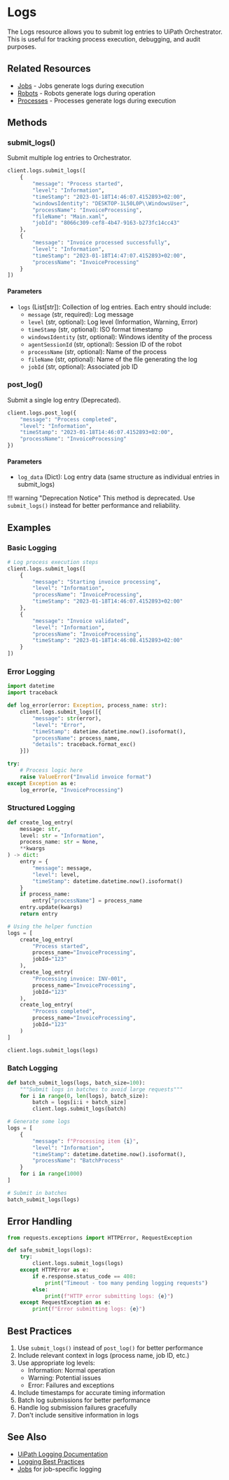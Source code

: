 # Logs

The Logs resource allows you to submit log entries to UiPath Orchestrator. This is useful for tracking process execution, debugging, and audit purposes.

## Related Resources
- [Jobs](jobs.md) - Jobs generate logs during execution
- [Robots](robots.md) - Robots generate logs during operation
- [Processes](processes.md) - Processes generate logs during execution

## Methods

### submit_logs()
Submit multiple log entries to Orchestrator.

```python
client.logs.submit_logs([
    {
        "message": "Process started",
        "level": "Information",
        "timeStamp": "2023-01-18T14:46:07.4152893+02:00",
        "windowsIdentity": "DESKTOP-1L50L0P\\WindowsUser",
        "processName": "InvoiceProcessing",
        "fileName": "Main.xaml",
        "jobId": "8066c309-cef8-4b47-9163-b273fc14cc43"
    },
    {
        "message": "Invoice processed successfully",
        "level": "Information",
        "timeStamp": "2023-01-18T14:47:07.4152893+02:00",
        "processName": "InvoiceProcessing"
    }
])
```

#### Parameters
- `logs` (List[str]): Collection of log entries. Each entry should include:
  - `message` (str, required): Log message
  - `level` (str, optional): Log level (Information, Warning, Error)
  - `timeStamp` (str, optional): ISO format timestamp
  - `windowsIdentity` (str, optional): Windows identity of the process
  - `agentSessionId` (str, optional): Session ID of the robot
  - `processName` (str, optional): Name of the process
  - `fileName` (str, optional): Name of the file generating the log
  - `jobId` (str, optional): Associated job ID

### post_log()
Submit a single log entry (Deprecated).

```python
client.logs.post_log({
    "message": "Process completed",
    "level": "Information",
    "timeStamp": "2023-01-18T14:46:07.4152893+02:00",
    "processName": "InvoiceProcessing"
})
```

#### Parameters
- `log_data` (Dict): Log entry data (same structure as individual entries in submit_logs)

!!! warning "Deprecation Notice"
    This method is deprecated. Use `submit_logs()` instead for better performance and reliability.

## Examples

### Basic Logging

```python
# Log process execution steps
client.logs.submit_logs([
    {
        "message": "Starting invoice processing",
        "level": "Information",
        "processName": "InvoiceProcessing",
        "timeStamp": "2023-01-18T14:46:07.4152893+02:00"
    },
    {
        "message": "Invoice validated",
        "level": "Information",
        "processName": "InvoiceProcessing",
        "timeStamp": "2023-01-18T14:46:08.4152893+02:00"
    }
])
```

### Error Logging

```python
import datetime
import traceback

def log_error(error: Exception, process_name: str):
    client.logs.submit_logs([{
        "message": str(error),
        "level": "Error",
        "timeStamp": datetime.datetime.now().isoformat(),
        "processName": process_name,
        "details": traceback.format_exc()
    }])

try:
    # Process logic here
    raise ValueError("Invalid invoice format")
except Exception as e:
    log_error(e, "InvoiceProcessing")
```

### Structured Logging

```python
def create_log_entry(
    message: str,
    level: str = "Information",
    process_name: str = None,
    **kwargs
) -> dict:
    entry = {
        "message": message,
        "level": level,
        "timeStamp": datetime.datetime.now().isoformat()
    }
    if process_name:
        entry["processName"] = process_name
    entry.update(kwargs)
    return entry

# Using the helper function
logs = [
    create_log_entry(
        "Process started",
        process_name="InvoiceProcessing",
        jobId="123"
    ),
    create_log_entry(
        "Processing invoice: INV-001",
        process_name="InvoiceProcessing",
        jobId="123"
    ),
    create_log_entry(
        "Process completed",
        process_name="InvoiceProcessing",
        jobId="123"
    )
]

client.logs.submit_logs(logs)
```

### Batch Logging

```python
def batch_submit_logs(logs, batch_size=100):
    """Submit logs in batches to avoid large requests"""
    for i in range(0, len(logs), batch_size):
        batch = logs[i:i + batch_size]
        client.logs.submit_logs(batch)

# Generate some logs
logs = [
    {
        "message": f"Processing item {i}",
        "level": "Information",
        "timeStamp": datetime.datetime.now().isoformat(),
        "processName": "BatchProcess"
    }
    for i in range(1000)
]

# Submit in batches
batch_submit_logs(logs)
```

## Error Handling

```python
from requests.exceptions import HTTPError, RequestException

def safe_submit_logs(logs):
    try:
        client.logs.submit_logs(logs)
    except HTTPError as e:
        if e.response.status_code == 408:
            print("Timeout - too many pending logging requests")
        else:
            print(f"HTTP error submitting logs: {e}")
    except RequestException as e:
        print(f"Error submitting logs: {e}")
```

## Best Practices

1. Use `submit_logs()` instead of `post_log()` for better performance
2. Include relevant context in logs (process name, job ID, etc.)
3. Use appropriate log levels:
   - Information: Normal operation
   - Warning: Potential issues
   - Error: Failures and exceptions
4. Include timestamps for accurate timing information
5. Batch log submissions for better performance
6. Handle log submission failures gracefully
7. Don't include sensitive information in logs

## See Also
- [UiPath Logging Documentation](https://docs.uipath.com/orchestrator/docs/about-logging)
- [Logging Best Practices](https://docs.uipath.com/orchestrator/docs/logging-best-practices)
- [Jobs](jobs.md) for job-specific logging 